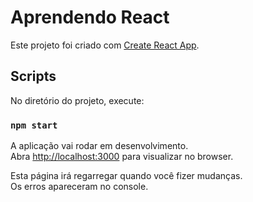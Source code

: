 # Aprendendo React

Este projeto foi criado com [Create React App](https://github.com/facebook/create-react-app).

## Scripts

No diretório do projeto, execute:

### `npm start`

A aplicação vai rodar em desenvolvimento.\
Abra [http://localhost:3000](http://localhost:3000) para visualizar no browser.

Esta página irá regarregar quando você fizer mudanças.\
Os erros apareceram no console.
